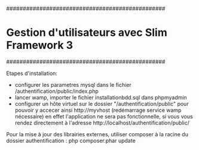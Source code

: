 ################################################
# Gestion d'utilisateurs avec Slim Framework 3 #
################################################

Etapes d'installation: 
- configurer les parametres mysql dans le fichier /authentification/public/index.php
- lancer wamp, importer le fichier installationbdd.sql dans phpmyadmin
- configurer un hôte virtuel sur le dossier "/authentification/public" pour pouvoir y accecer ainsi http://myvhost (redémarrage service wamp nécessaire)
en effet l'application ne sera pas fonctionnelle, si vous vous rendez directement à l'adresse http://localhost/authentification/public/

Pour la mise à jour des librairies externes, utiliser composer à la racine du dossier authentification :
php composer.phar update
